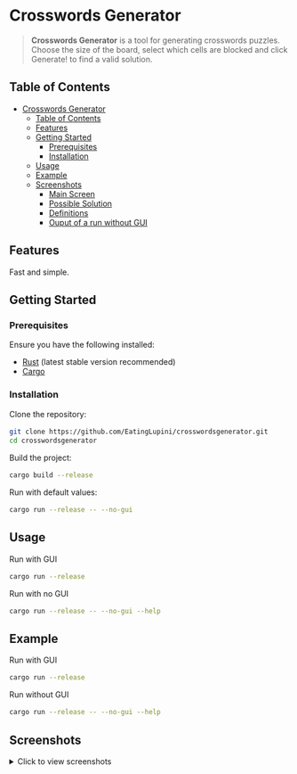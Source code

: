 # Crosswords Generator

> **Crosswords Generator** is a tool for generating crosswords puzzles. Choose the size of the board, select which cells are blocked and click Generate! to find a valid solution.


## Table of Contents
- [Crosswords Generator](#crosswords-generator)
  - [Table of Contents](#table-of-contents)
  - [Features](#features)
  - [Getting Started](#getting-started)
    - [Prerequisites](#prerequisites)
    - [Installation](#installation)
  - [Usage](#usage)
  - [Example](#example)
  - [Screenshots](#screenshots)
    - [Main Screen](#main-screen)
    - [Possible Solution](#possible-solution)
    - [Definitions](#definitions)
    - [Ouput of a run without GUI](#ouput-of-a-run-without-gui)

## Features
Fast and simple.

## Getting Started

### Prerequisites
Ensure you have the following installed:
- [Rust](https://www.rust-lang.org/tools/install) (latest stable version recommended)
- [Cargo](https://doc.rust-lang.org/cargo/)

### Installation
Clone the repository:
```bash
git clone https://github.com/EatingLupini/crosswordsgenerator.git
cd crosswordsgenerator
```

Build the project:
```bash
cargo build --release
```

Run with default values:
```bash
cargo run --release -- --no-gui
```

## Usage
Run with GUI
```bash
cargo run --release
```

Run with no GUI
```bash
cargo run --release -- --no-gui --help
```

## Example
Run with GUI
```bash
cargo run --release
```

Run without GUI
```bash
cargo run --release -- --no-gui --help
```

## Screenshots

<details>
<summary>Click to view screenshots</summary>

### Main Screen
![Screenshot 1](screenshots/screen1.png)

### Possible Solution
![Screenshot 2](screenshots/screen2.png)

### Definitions
![Screenshot 5](screenshots/screen5.png)

### Ouput of a run without GUI
![Screenshot 4](screenshots/screen4.png)

</details>
